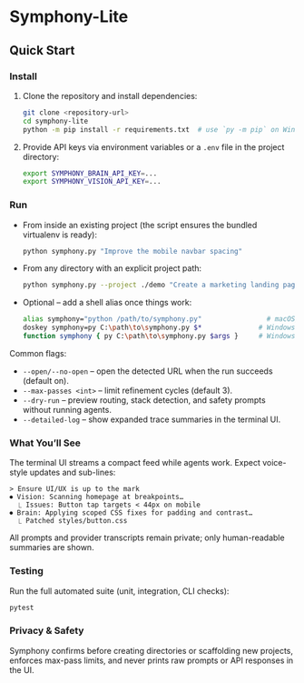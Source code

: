 # Symphony-Lite

## Quick Start

### Install
1. Clone the repository and install dependencies:
   ```bash
   git clone <repository-url>
   cd symphony-lite
   python -m pip install -r requirements.txt  # use `py -m pip` on Windows
   ```
2. Provide API keys via environment variables or a `.env` file in the project directory:
   ```bash
   export SYMPHONY_BRAIN_API_KEY=... 
   export SYMPHONY_VISION_API_KEY=...
   ```

### Run
* From inside an existing project (the script ensures the bundled virtualenv is ready):
  ```bash
  python symphony.py "Improve the mobile navbar spacing"
  ```
* From any directory with an explicit project path:
  ```bash
  python symphony.py --project ./demo "Create a marketing landing page"
  ```
* Optional – add a shell alias once things work:
  ```bash
  alias symphony="python /path/to/symphony.py"                # macOS/Linux shells
  doskey symphony=py C:\path\to\symphony.py $*              # Windows Command Prompt
  function symphony { py C:\path\to\symphony.py $args }     # Windows PowerShell
  ```

Common flags:
* `--open/--no-open` – open the detected URL when the run succeeds (default on).
* `--max-passes <int>` – limit refinement cycles (default 3).
* `--dry-run` – preview routing, stack detection, and safety prompts without running agents.
* `--detailed-log` – show expanded trace summaries in the terminal UI.

### What You’ll See
The terminal UI streams a compact feed while agents work. Expect voice-style updates and sub-lines:
```
> Ensure UI/UX is up to the mark
⏺ Vision: Scanning homepage at breakpoints…
  ⎿ Issues: Button tap targets < 44px on mobile
⏺ Brain: Applying scoped CSS fixes for padding and contrast…
  ⎿ Patched styles/button.css
```
All prompts and provider transcripts remain private; only human-readable summaries are shown.

### Testing
Run the full automated suite (unit, integration, CLI checks):
```bash
pytest
```

### Privacy & Safety
Symphony confirms before creating directories or scaffolding new projects, enforces max-pass limits, and never prints raw prompts or API responses in the UI.
